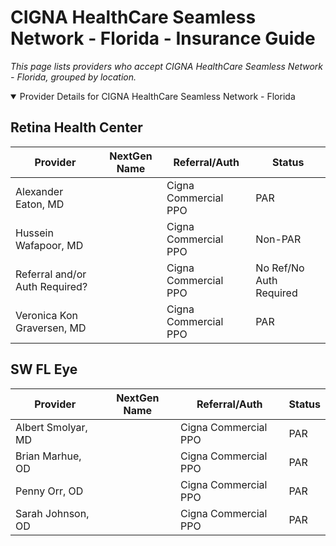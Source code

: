 # CIGNA HealthCare Seamless Network - Florida - Insurance Guide

*This page lists providers who accept CIGNA HealthCare Seamless Network - Florida, grouped by location.*

<details open><summary>Provider Details for CIGNA HealthCare Seamless Network - Florida</summary>

## Retina Health Center

| Provider | NextGen Name | Referral/Auth | Status |
|----------|-------------|--------------|--------|
| Alexander Eaton, MD |  | Cigna Commercial PPO | PAR |
| Hussein Wafapoor, MD |  | Cigna Commercial PPO | Non-PAR |
| Referral and/or Auth Required? |  | Cigna Commercial PPO | No Ref/No Auth Required |
| Veronica Kon Graversen, MD |  | Cigna Commercial PPO | PAR |

## SW FL Eye

| Provider | NextGen Name | Referral/Auth | Status |
|----------|-------------|--------------|--------|
| Albert Smolyar, MD |  | Cigna Commercial PPO | PAR |
| Brian Marhue, OD |  | Cigna Commercial PPO | PAR |
| Penny Orr, OD |  | Cigna Commercial PPO | PAR |
| Sarah Johnson, OD |  | Cigna Commercial PPO | PAR |

</details>

